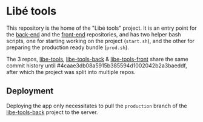 # Libé tools

This repository is the home of the "Libé tools" project. It is an entry point for the [back-end](https://github.com/libe-max/libe-tools-back) and the [front-end](https://github.com/libe-max/libe-tools-front) repositories, and has two helper bash scripts, one for starting working on the project (`start.sh`), and the other for preparing the production ready bundle (`prod.sh`).

The 3 repos, [libe-tools](https://github.com/libe-max/libe-tools), [libe-tools-back](https://github.com/libe-max/libe-tools-back) & [libe-tools-front](https://github.com/libe-max/libe-tools-front) share the same commit history until #4caae3db08a5915b385594d1002042b2a3baeddf, after which the project was split into multiple repos.

## Deployment

Deploying the app only necessitates to pull the `production` branch of the [libe-tools-back](https://github.com/libe-max/libe-tools-back) project to the server.
